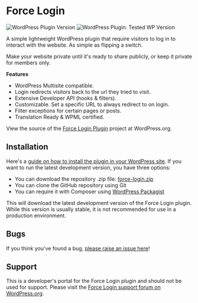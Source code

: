 # Force Login #

![WordPress Plugin Version](https://img.shields.io/wordpress/plugin/v/wp-force-login?label=Force%20Login)
![WordPress Plugin: Tested WP Version](https://img.shields.io/wordpress/plugin/tested/wp-force-login?label=WordPress&logo=wordpress)

A simple lightweight WordPress plugin that require visitors to log in to interact with the website. As simple as flipping a switch.

Make your website private until it's ready to share publicly, or keep it private for members only.

**Features**

* WordPress Multisite compatible.
* Login redirects visitors back to the url they tried to visit.
* Extensive Developer API (hooks & filters).
* Customizable. Set a specific URL to always redirect to on login.
* Filter exceptions for certain pages or posts.
* Translation Ready & WPML certified.

View the source of the [Force Login Plugin](https://wordpress.org/plugins/wp-force-login/) project at WordPress.org.

Installation
------------

Here's a [guide on how to install the plugin in your WordPress site](https://wordpress.org/plugins/wp-force-login/installation/).
If you want to run the latest development version, you have three options:

* You can download the repository .zip file: [force-login.zip](https://github.com/kevinvess/wp-force-login/archive/master.zip)
* You can clone the GitHub repository using Git
* You can require it with Composer using [WordPress Packagist](https://wpackagist.org/)

This will download the latest development version of the Force Login plugin. While this version is usually stable,
it is not recommended for use in a production environment.

Bugs
----

If you think you've found a bug, [please raise an issue here](https://github.com/kevinvess/wp-force-login/issues?state=open)!

Support
-------
This is a developer's portal for the Force Login plugin and should not be used for support. Please visit the
[Force Login support forum on WordPress.org](https://wordpress.org/support/plugin/wp-force-login).
